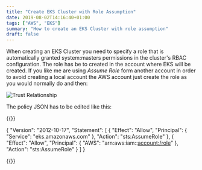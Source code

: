 ```yaml
---
title: "Create EKS Cluster with Role Assumption"
date: 2019-08-02T14:16:40+01:00
tags: ["AWS", "EKS"]
summary: "How to create an EKS Cluster with role assumption"
draft: false
---
```




When creating an EKS Cluster you need to specify a role that is automatically granted system:masters permissions in the cluster's RBAC configuration. The role has be to created in the account where EKS will be created. If you like me are using _Assume Role_ form another account in order to avoid creating a local account the AWS account just create the role as you would normally do and then:



![Trust Relationship](/images/trust_relationship.png/)



The policy JSON has to be edited like this:


{{<highlight json>}}

{
  "Version": "2012-10-17",
  "Statement": [
    {
      "Effect": "Allow",
      "Principal": {
        "Service": "eks.amazonaws.com"
      },
      "Action": "sts:AssumeRole"
    },
    {
      "Effect": "Allow",
      "Principal": {
        "AWS": "arn:aws:iam::<account:/role>"
      },
      "Action": "sts:AssumeRole"
    }
  ]
}

{{</highlight>}}